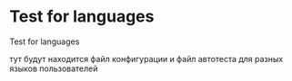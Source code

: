 # Test for languages
Test for languages

тут будут находится файл конфигурации и файл автотеста для разных языков пользователей 
